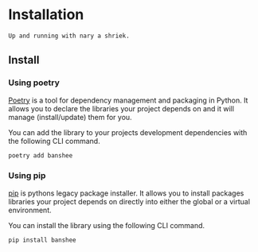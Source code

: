 # Installation

```{rst-class} lead
Up and running with nary a shriek.
```

## Install

### Using poetry

[Poetry](https://python-poetry.org) is a tool for dependency management and packaging
in Python. It allows you to declare the libraries your project depends on and it will
manage (install/update) them for you.

You can add the library to your projects development dependencies with the following 
CLI command.


```sh
poetry add banshee
```

### Using pip

[pip](https://pip.pypa.io) is pythons legacy package installer. It allows you to 
install packages libraries your project depends on directly into either the global or a
virtual environment.

You can install the library using the following CLI command.


```sh
pip install banshee
```
